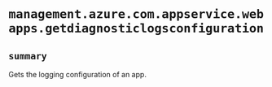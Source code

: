 # `management.azure.com.appservice.webapps.getdiagnosticlogsconfiguration`

## `summary`
Gets the logging configuration of an app.


